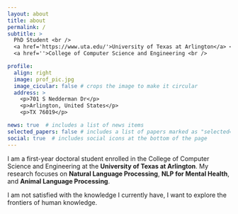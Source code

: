 ```yaml
---
layout: about
title: about
permalink: /
subtitle: >
  PhD Student <br />
  <a href='https://www.uta.edu/'>University of Texas at Arlington</a> <br />
  <a href=''>College of Computer Science and Engineering <br />

profile:
  align: right
  image: prof_pic.jpg
  image_cicular: false # crops the image to make it circular
  address: >
    <p>701 S Nedderman Dr</p>
    <p>Arlington, United States</p>
    <p>TX 76019</p>

news: true  # includes a list of news items
selected_papers: false # includes a list of papers marked as "selected={true}"
social: true  # includes social icons at the bottom of the page
---
```


<!--
Write your biography here. Tell the world about yourself. Link to your favorite [subreddit](http://reddit.com). You can put a picture in, too. The code is already in, just name your picture `prof_pic.jpg` and put it in the `img/` folder.

Put your address / P.O. box / other info right below your picture. You can also disable any these elements by editing `profile` property of the YAML header of your `_pages/about.md`. Edit `_bibliography/papers.bib` and Jekyll will render your [publications page](/al-folio/publications/) automatically.

Link to your social media connections, too. This theme is set up to use [Font Awesome icons](http://fortawesome.github.io/Font-Awesome/) and [Academicons](https://jpswalsh.github.io/academicons/), like the ones below. Add your Facebook, Twitter, LinkedIn, Google Scholar, or just disable all of them.
-->

I am a first-year doctoral student enrolled in the College of Computer Science and Engineering at the **University of Texas at Arlington**. My research focuses on **Natural Language Processing**, **NLP for Mental Health**, and **Animal Language Processing**.

I am not satisfied with the knowledge I currently have, I want to explore the frontiers of human knowledge.
